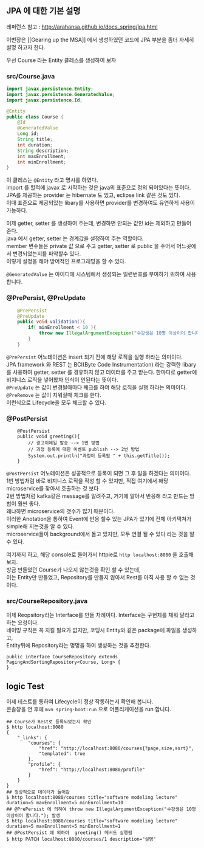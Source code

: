 JPA 에 대한 기본 설명
------
레퍼런스 참고 : http://arahansa.github.io/docs_spring/jpa.html  

이번장은 [[Gearing up the MSA]] 에서 생성하였던 코드에 JPA 부분을 좀더 자세히 설명 하고자 한다.

우선 Course 라는 Entity 클레스를 생성하여 보자

### src/Course.java
```java
import javax.persistence.Entity;
import javax.persistence.GeneratedValue;
import javax.persistence.Id;

@Entity
public class Course {
    @Id
    @GeneratedValue
    Long id;
    String title;
    int duration;
    String description;
    int maxEnrollment;
    int minEnrollment;
}
```
이 클레스는 `@Entity` 라고 명시를 하였다.  
import 를 할적에 javax 로 시작하는 것은 java의 표준으로 정의 되어있다는 뜻이다.  
JPA를 제공하는 provider 는 hibernate 도 있고, eclipse link 같은 것도 있다.  
이때 표준으로 제공되있는 libary를 사용하면 provider를 변경하여도 유연하게 사용이 가능하다.  

이제 getter, setter 를 생성하여 주는데, 변경하면 안되는 값인 id는 제외하고 만들어 준다.  
java 에서 getter, setter 는 경계값을 설정하여 주는 역할이다.  
member 변수들은 private 값 으로 주고 getter, setter 로 public 을 주어서 어느곳에서 변경되었는지를 파악할수 있다.  
이렇게 설정을 해야 방어적인 프로그래밍을 할 수 있다.  

`@GeneratedValue` 는 아이디에 시스템에서 생성되는 일련번호를 부여하기 위하여 사용합니다. 

### @PrePersist, @PreUpdate
```java
    @PrePersist
    @PreUpdate
    public void validation(){
        if( minEnrollment < 10 ){
            throw new IllegalArgumentException("수강생은 10명 이상이어 합니다.");
        }
    }
```
`@PrePersist` 어노테이션은 insert 되기 전에 해당 로직을 실행 하라는 의미이다.    
JPA framework 와 REST 는 BCI(Byte Code Instrumentation) 라는 강력한 libary를 사용하여 getter, setter 를 경유하지 않고 데이터를 주고 받는다. 한마디로 getter에 비지니스 로직을 넣어봤자 인식이 안된다는 뜻이다.  
`@PreUpdate` 는 값이 변경될때마다 체크를 하여 해당 로직을 실행 하라는 의미이다.  
`@PreRemove` 는 값이 지워질때 체크를 한다.  
이런식으로 Lifecycle을 모두 체크할 수 있다. 

### @PostPersist
```
    @PostPersist
    public void greeting(){
        // 광고이메일 발송 --> 1번 방법
        // 과정 등록에 대한 이벤트 publish --> 2번 방법
        System.out.println("과정이 등록됨 " + this.getTitle());
    }
```
`@PostPersist` 어노테이션은 성공적으로 등록이 되면 그 후 일을 하겠다는 의미이다.  
1번 방법처럼 바로 비지니스 로직을 작성 할 수 있지만, 직접 여기에서 해당 microservice를 찾아서 호출하는 것 보다  
2번 방법처럼 kafka같은 message를 알려주고, 거기에 알아서 반응해 라고 만드는 방법이 훨씬 좋다.  
왜냐하면 microservice의 갯수가 많기 때문이다.  
이러한 Anotation을 통하여 Event에 반응 할수 있는 JPA가 있기에 전체 아키택쳐가 simple해 지는것을 알 수 있다.  
microservice들이 background에서 돌고 있지만, 모두 연결 될 수 있다 라는 것을 알 수 있다. 
 
여기까지 하고, 해당 console로 들어가서 httpie로 `http localhost:8080` 을 호출해 보자.  
방금 만들었던 Course가 나오지 않는것을 확인 할 수 있는데,  
이는 Entity만 만들었고, Repository를 만들지 않아서 Rest를 아직 사용 할 수 없는 것이다.  

### src/CourseRepository.java
이제 Reopsitory라는 Interface를 만들 차례이다. Interface는 구현체를 채워 달라고 하는 요청이다.  
네이밍 규칙은 꼭 지킬 필요가 없지만, 코딩시 Entity와 같은 package에 파일을 생성하고,  
Entity뒤에 Repository라는 명명을 하여 생성하는 것을 추천한다.  
```
public interface CourseRepository extends PagingAndSortingRepository<Course, Long> {
}
```

logic Test
------
이제 테스트를 통하여 Lifecycle이 정상 작동하는지 확인해 봅니다.  
콘솔창을 연 후에 `mvn spring-boot:run` 으로 어플리케이션을 run 합니다. 
```
## Course가 Rest로 등록되었는지 확인
$ http localhost:8080
{
    "_links": {
        "courses": {
            "href": "http://localhost:8080/courses{?page,size,sort}",
            "templated": true
        },
        "profile": {
            "href": "http://localhost:8080/profile"
        }
    }
}
## 정상적으로 데이터가 들어감
$ http localhost:8080/courses title="software modeling lecture" duration=5 maxEnrollment=5 minEnrollment=10
## @PrePersist 에 의하여 throw new IllegalArgumentException("수강생은 10명 이상이어 합니다."); 발생
$ http localhost:8080/courses title="software modeling lecture" duration=5 maxEnrollment=5 minEnrollment=1
## @PostPersist 에 의하여  greeting() 메서드 실행됨
$ http PATCH localhost:8080/courses/1 description="설명"
```